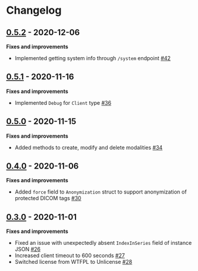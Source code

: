 # Changelog

## [0.5.2](https://github.com/Ch00k/orthanc-rs/compare/0.5.1...0.5.2) - 2020-12-06

**Fixes and improvements**

* Implemented getting system info through `/system` endpoint
  [#42](https://github.com/Ch00k/orthanc-rs/pull/42)

## [0.5.1](https://github.com/Ch00k/orthanc-rs/compare/0.5.0...0.5.1) - 2020-11-16

**Fixes and improvements**

* Implemented `Debug` for `Client` type [#36](https://github.com/Ch00k/orthanc-rs/pull/36)

## [0.5.0](https://github.com/Ch00k/orthanc-rs/compare/0.4.0...0.5.0) - 2020-11-15

**Fixes and improvements**

* Added methods to create, modify and delete modalities
  [#34](https://github.com/Ch00k/orthanc-rs/pull/34)


## [0.4.0](https://github.com/Ch00k/orthanc-rs/compare/0.3.0...0.4.0) - 2020-11-06

**Fixes and improvements**

* Added `force` field to `Anonymization` struct to support anonymization of protected
  DICOM tags [#30](https://github.com/Ch00k/orthanc-rs/pull/30)

## [0.3.0](https://github.com/Ch00k/orthanc-rs/compare/0.2.1...0.3.0) - 2020-11-01

**Fixes and improvements**

* Fixed an issue with unexpectedly absent `IndexInSeries` field of instance JSON
  [#26](https://github.com/Ch00k/orthanc-rs/pull/26)
* Increased client timeout to 600 seconds
  [#27](https://github.com/Ch00k/orthanc-rs/pull/27)
* Switched license from WTFPL to Unlicense
  [#28](https://github.com/Ch00k/orthanc-rs/pull/28)
